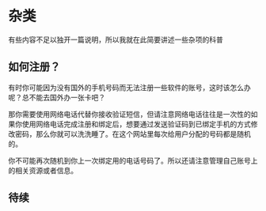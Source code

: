 ﻿# 杂类
有些内容不足以独开一篇说明，所以我就在此简要讲述一些杂项的科普

## 如何注册？
有时你可能因为没有国外的手机号码而无法注册一些软件的账号，这时该怎么办呢？总不能去国外办一张卡吧？

那你需要使用网络电话代替你接收验证短信，但请注意网络电话往往是一次性的如果你使用网络电话完成注册和绑定后，想要通过发送验证码到已绑定手机的方式修改密码，那么你就可以洗洗睡了。在这个网站里每次给用户分配的号码都是随机的。

你不可能再次随机到你上一次绑定用的电话号码了。所以还请注意管理自己账号上的相关资源或者信息。

## 待续





